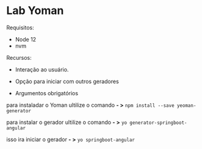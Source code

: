 # Lab Yoman

Requisitos:

- Node 12
- nvm

Recursos:

- Interação ao usuário. 

- Opção para iniciar com outros geradores 

-  Argumentos obrigatórios 

para instaladar o Yoman ultilize o comando **- >** `npm install --save yeoman-generator`

para instalar o gerador ultilize o comando **- >** `yo generator-springboot-angular`

isso ira iniciar o gerador **- >** `yo springboot-angular`
